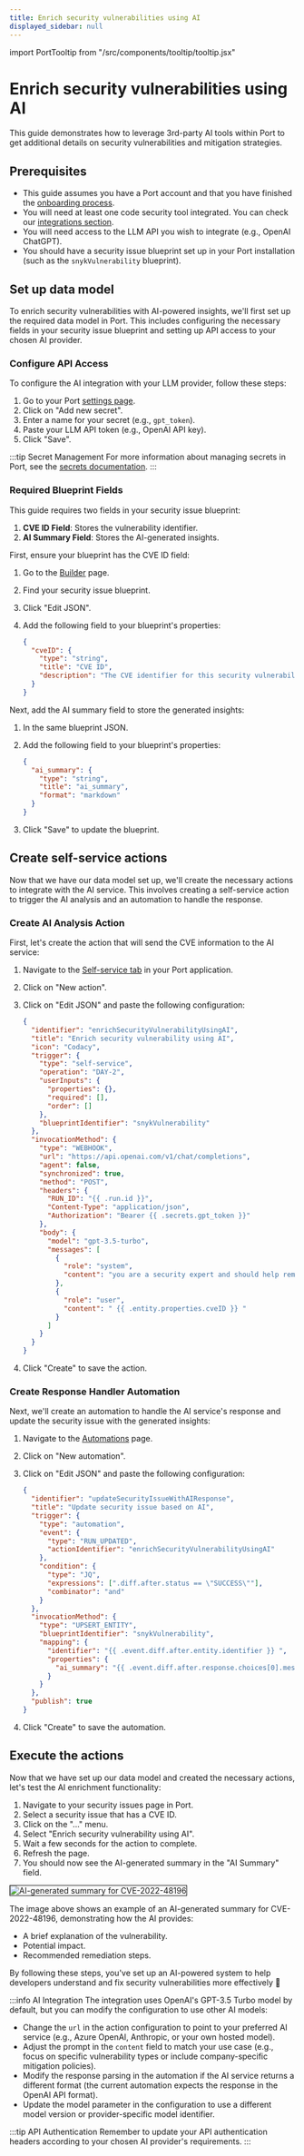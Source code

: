 ```yaml
---
title: Enrich security vulnerabilities using AI
displayed_sidebar: null
---
```


import PortTooltip from "/src/components/tooltip/tooltip.jsx"

# Enrich security vulnerabilities using AI

This guide demonstrates how to leverage 3rd-party AI tools within Port to get additional details on security vulnerabilities and mitigation strategies.

## Prerequisites

- This guide assumes you have a Port account and that you have finished the [onboarding process](https://docs.getport.io/quickstart).
- You will need at least one code security tool integrated. You can check our [integrations section](https://docs.getport.io/build-your-software-catalog/sync-data-to-catalog/code-quality-security/).
- You will need access to the LLM API you wish to integrate (e.g., OpenAI ChatGPT).
- You should have a security issue blueprint set up in your Port installation (such as the `snykVulnerability` blueprint).

## Set up data model

To enrich security vulnerabilities with AI-powered insights, we'll first set up the required data model in Port. This includes configuring the necessary fields in your security issue blueprint and setting up API access to your chosen AI provider.

### Configure API Access

To configure the AI integration with your LLM provider, follow these steps:

1. Go to your Port [settings page](https://app.getport.io/settings/secrets).
2. Click on "Add new secret".
3. Enter a name for your secret (e.g., `gpt_token`).
4. Paste your LLM API token (e.g., OpenAI API key).
5. Click "Save".

:::tip Secret Management
For more information about managing secrets in Port, see the [secrets documentation](https://docs.getport.io/sso-rbac/port-secrets/).
:::

### Required Blueprint Fields

This guide requires two fields in your security issue blueprint:

1. **CVE ID Field**: Stores the vulnerability identifier.
2. **AI Summary Field**: Stores the AI-generated insights.

First, ensure your blueprint has the CVE ID field:

1. Go to the [Builder](https://app.getport.io/settings/data-model) page.
2. Find your security issue blueprint.
3. Click "Edit JSON".
4. Add the following field to your blueprint's properties:

   ```json
   {
     "cveID": {
       "type": "string",
       "title": "CVE ID",
       "description": "The CVE identifier for this security vulnerability"
     }
   }
   ```

Next, add the AI summary field to store the generated insights:

1. In the same blueprint JSON.
2. Add the following field to your blueprint's properties:

   ```json
   {
     "ai_summary": {
       "type": "string",
       "title": "ai_summary",
       "format": "markdown"
     }
   }
   ```

3. Click "Save" to update the blueprint.

## Create self-service actions

Now that we have our data model set up, we'll create the necessary actions to integrate with the AI service. This involves creating a self-service action to trigger the AI analysis and an automation to handle the response.

### Create AI Analysis Action

First, let's create the action that will send the CVE information to the AI service:

1. Navigate to the [Self-service tab](https://app.getport.io/self-serve) in your Port application.
2. Click on "New action".
3. Click on "Edit JSON" and paste the following configuration:

   ```json showLineNumbers
   {
     "identifier": "enrichSecurityVulnerabilityUsingAI",
     "title": "Enrich security vulnerability using AI",
     "icon": "Codacy",
     "trigger": {
       "type": "self-service",
       "operation": "DAY-2",
       "userInputs": {
         "properties": {},
         "required": [],
         "order": []
       },
       "blueprintIdentifier": "snykVulnerability"
     },
     "invocationMethod": {
       "type": "WEBHOOK",
       "url": "https://api.openai.com/v1/chat/completions",
       "agent": false,
       "synchronized": true,
       "method": "POST",
       "headers": {
         "RUN_ID": "{{ .run.id }}",
         "Content-Type": "application/json",
         "Authorization": "Bearer {{ .secrets.gpt_token }}"
       },
       "body": {
         "model": "gpt-3.5-turbo",
         "messages": [
           {
             "role": "system",
             "content": "you are a security expert and should help remediate issues. Lookup for this CVE and provide in markdown few sentences on what is it and how to resolve. Limit to 500 chars. Return in markdown formatting."
           },
           {
             "role": "user",
             "content": " {{ .entity.properties.cveID }} "
           }
         ]
       }
     }
   }
   ```

4. Click "Create" to save the action.

### Create Response Handler Automation

Next, we'll create an automation to handle the AI service's response and update the security issue with the generated insights:

1. Navigate to the [Automations](https://app.getport.io/settings/automations) page.
2. Click on "New automation".
3. Click on "Edit JSON" and paste the following configuration:

   ```json showLineNumbers
   {
     "identifier": "updateSecurityIssueWithAIResponse",
     "title": "Update security issue based on AI",
     "trigger": {
       "type": "automation",
       "event": {
         "type": "RUN_UPDATED",
         "actionIdentifier": "enrichSecurityVulnerabilityUsingAI"
       },
       "condition": {
         "type": "JQ",
         "expressions": [".diff.after.status == \"SUCCESS\""],
         "combinator": "and"
       }
     },
     "invocationMethod": {
       "type": "UPSERT_ENTITY",
       "blueprintIdentifier": "snykVulnerability",
       "mapping": {
         "identifier": "{{ .event.diff.after.entity.identifier }} ",
         "properties": {
           "ai_summary": "{{ .event.diff.after.response.choices[0].message.content }}"
         }
       }
     },
     "publish": true
   }
   ```

4. Click "Create" to save the automation.

## Execute the actions

Now that we have set up our data model and created the necessary actions, let's test the AI enrichment functionality:

1. Navigate to your security issues page in Port.
2. Select a security issue that has a CVE ID.
3. Click on the "..." menu.
4. Select "Enrich security vulnerability using AI".
5. Wait a few seconds for the action to complete.
6. Refresh the page.
7. You should now see the AI-generated summary in the "AI Summary" field.

<img src="/img/guides/ai-security-summary-example.png" alt="AI-generated summary for CVE-2022-48196" border="1" />

The image above shows an example of an AI-generated summary for CVE-2022-48196, demonstrating how the AI provides:

- A brief explanation of the vulnerability.
- Potential impact.
- Recommended remediation steps.

By following these steps, you've set up an AI-powered system to help developers understand and fix security vulnerabilities more effectively 🎉

:::info AI Integration
The integration uses OpenAI's GPT-3.5 Turbo model by default, but you can modify the configuration to use other AI models:

- Change the `url` in the action configuration to point to your preferred AI service (e.g., Azure OpenAI, Anthropic, or your own hosted model).
- Adjust the prompt in the `content` field to match your use case (e.g., focus on specific vulnerability types or include company-specific mitigation policies).
- Modify the response parsing in the automation if the AI service returns a different format (the current automation expects the response in the OpenAI API format).
- Update the model parameter in the configuration to use a different model version or provider-specific model identifier.

:::tip API Authentication
Remember to update your API authentication headers according to your chosen AI provider's requirements.
:::
